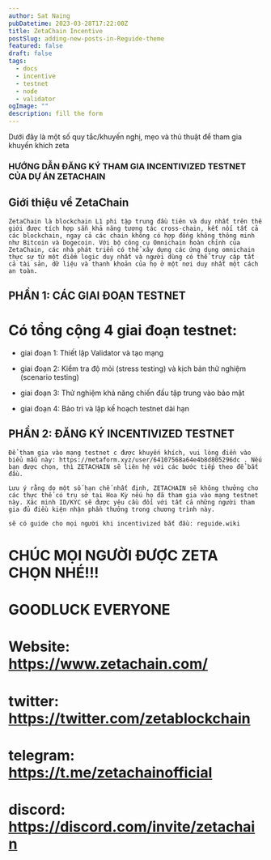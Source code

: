 ```yaml
---
author: Sat Naing
pubDatetime: 2023-03-28T17:22:00Z
title: ZetaChain Incentive
postSlug: adding-new-posts-in-Reguide-theme
featured: false
draft: false
tags:
  - docs
  - incentive
  - testnet
  - node
  - validator
ogImage: ""
description: fill the form
---
```


Dưới đây là một số quy tắc/khuyến nghị, mẹo và thủ thuật để tham gia khuyến khích zeta

### HƯỚNG DẪN ĐĂNG KÝ THAM GIA INCENTIVIZED TESTNET CỦA DỰ ÁN ZETACHAIN

## Giới thiệu về ZetaChain

    ZetaChain là blockchain L1 phi tập trung đầu tiên và duy nhất trên thế giới được tích hợp sẵn khả năng tương tác cross-chain, kết nối tất cả các blockchain, ngay cả các chain không có hợp đồng không thông minh như Bitcoin và Dogecoin. Với bộ công cụ Omnichain hoàn chỉnh của ZetaChain, các nhà phát triển có thể xây dựng các ứng dụng omnichain thực sự từ một điểm logic duy nhất và người dùng có thể truy cập tất cả tài sản, dữ liệu và thanh khoản của họ ở một nơi duy nhất một cách an toàn.

## PHẦN 1: CÁC GIAI ĐOẠN TESTNET

# Có tổng cộng 4 giai đoạn testnet:

- giai đoạn 1: Thiết lập Validator và tạo mạng

- giai đoạn 2: Kiểm tra độ mỏi (stress testing) và kịch bản thử nghiệm (scenario testing)

- giai đoạn 3: Thử nghiệm khả năng chiến đấu tập trung vào bảo mật

- giai đoạn 4: Bảo trì và lập kế hoạch testnet dài hạn

## PHẦN 2: ĐĂNG KÝ INCENTIVIZED TESTNET

    Để tham gia vào mạng testnet c được khuyến khích, vui lòng điền vào biểu mẫu này: https://metaform.xyz/user/64107568a64e4b8d805296dc . Nếu bạn được chọn, thì ZETACHAIN sẽ liên hệ với các bước tiếp theo để bắt đầu.

    Lưu ý rằng do một số hạn chế nhất định, ZETACHAIN sẽ không thưởng cho các thực thể có trụ sở tại Hoa Kỳ nếu họ đã tham gia vào mạng testnet này. Xác minh ID/KYC sẽ được yêu cầu đối với tất cả những người tham gia đủ điều kiện nhận phần thưởng trong chương trình này.

    sẽ có guide cho mọi người khi incentivized bắt đầu: reguide.wiki

# CHÚC MỌI NGƯỜI ĐƯỢC ZETA CHỌN NHÉ!!!

# GOODLUCK EVERYONE

# Website: https://www.zetachain.com/

# twitter: https://twitter.com/zetablockchain

# telegram: https://t.me/zetachainofficial

# discord: https://discord.com/invite/zetachain
